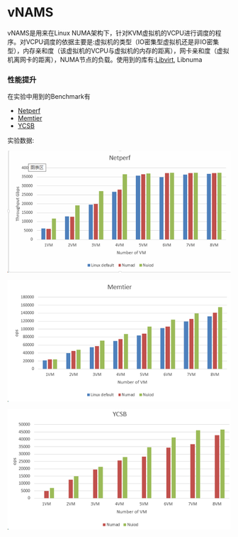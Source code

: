 # vNAMS #

vNAMS是用来在Linux NUMA架构下，针对KVM虚拟机的VCPU进行调度的程序。对VCPU调度的依据主要是:虚拟机的类型（IO密集型虚拟机还是非IO密集型），内存亲和度（该虚拟机的VCPU与虚拟机的内存的距离），网卡亲和度（虚拟机离网卡的距离），NUMA节点的负载。使用到的库有:[Libvirt](https://libvirt.org/index.html), Libnuma

### 性能提升 ###

在实验中用到的Benchmark有 

* [Netperf](http://www.netperf.org/netperf/)
* [Memtier](https://redislabs.com/blog/memtier_benchmark-a-high-throughput-benchmarking-tool-for-redis-memcached#.V6RAR_mqqko)
* [YCSB](https://github.com/brianfrankcooper/YCSB/wiki)

实验数据:

![netperf.png](netperf.png)

![memtier.png](memtier.png)

![ycsb.png](ycsb.png)
